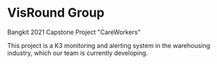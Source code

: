 # VisRound Group
Bangkit 2021 Capstone Project "CareWorkers"

This project is a K3 monitoring and alerting system in the warehousing industry, which our team is currently developing.

